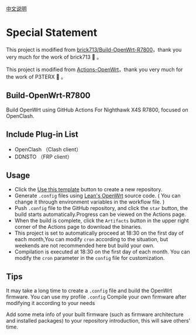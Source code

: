 [中文说明](./README_CN.md)

# Special Statement

This project is modified from [brick713/Build-OpenWrt-R7800](https://github.com/brick713/Build-OpenWrt-R7800)，thank you very much for the work of brick713 🙏 。

This project is modified from [Actions-OpenWrt](https://github.com/P3TERX/Actions-OpenWrt)，thank you very much for the work of P3TERX 🙏 。

## Build-OpenWrt-R7800

Build OpenWrt using GitHub Actions For Nighthawk X4S R7800, focused on OpenClash.

## Include Plug-in List

- OpenClash （Clash client）
- DDNSTO （FRP client）

## Usage

- Click the [Use this template](https://github.com/brick713/Build-OpenWrt-R7800) button to create a new repository.
- Generate `.config` files using [Lean's OpenWrt](https://github.com/coolsnowwolf/lede) source code. ( You can change it through environment variables in the workflow file. )
- Push `.config` file to the GitHub repository, and click the `star` button, the build starts automatically.Progress can be viewed on the Actions page.
- When the build is complete, click the `Artifacts` button in the upper right corner of the Actions page to download the binaries.
- This project is set to automatically proceed at 18:30 on the first day of each month,You can modify `cron` according to the situation, but weekends are not recommended here but build your own.
- Compilation is executed at 18:30 on the first day of each month. You can modify the `cron` parameter in the `config` file for customization.

## Tips

It may take a long time to create a `.config` file and build the OpenWrt firmware. You can use my profile `.config` Compile your own firmware after modifying it according to your needs

Add some meta info of your built firmware (such as firmware architecture and installed packages) to your repository introduction, this will save others' time.

